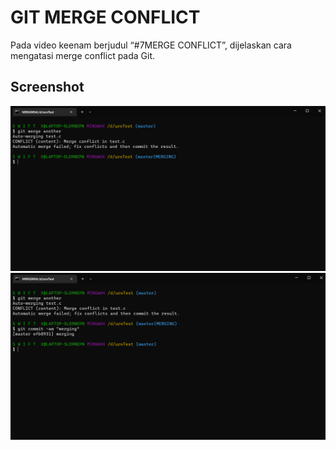 # GIT MERGE CONFLICT
Pada video keenam berjudul “#7MERGE CONFLICT”, dijelaskan cara mengatasi merge conflict pada Git.

## Screenshot
![Image one](/ss/11.png)
![Image two](/ss/12.png)
